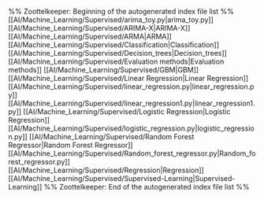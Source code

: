%% Zoottelkeeper: Beginning of the autogenerated index file list  %%
 [[AI/Machine_Learning/Supervised/arima_toy.py|arima_toy.py]]
 [[AI/Machine_Learning/Supervised/ARIMA-X|ARIMA-X]]
 [[AI/Machine_Learning/Supervised/ARMA|ARMA]]
 [[AI/Machine_Learning/Supervised/Classification|Classification]]
 [[AI/Machine_Learning/Supervised/Decision_trees|Decision_trees]]
 [[AI/Machine_Learning/Supervised/Evaluation methods|Evaluation methods]]
 [[AI/Machine_Learning/Supervised/GBM|GBM]]
 [[AI/Machine_Learning/Supervised/Linear Regression|Linear Regression]]
 [[AI/Machine_Learning/Supervised/linear_regression.py|linear_regression.py]]
 [[AI/Machine_Learning/Supervised/linear_regression1.py|linear_regression1.py]]
 [[AI/Machine_Learning/Supervised/Logistic Regression|Logistic Regression]]
 [[AI/Machine_Learning/Supervised/logistic_regression.py|logistic_regression.py]]
 [[AI/Machine_Learning/Supervised/Random Forest Regressor|Random Forest Regressor]]
 [[AI/Machine_Learning/Supervised/Random_forest_regressor.py|Random_forest_regressor.py]]
 [[AI/Machine_Learning/Supervised/Regression|Regression]]
 [[AI/Machine_Learning/Supervised/Supervised-Learning|Supervised-Learning]]
%% Zoottelkeeper: End of the autogenerated index file list  %%

